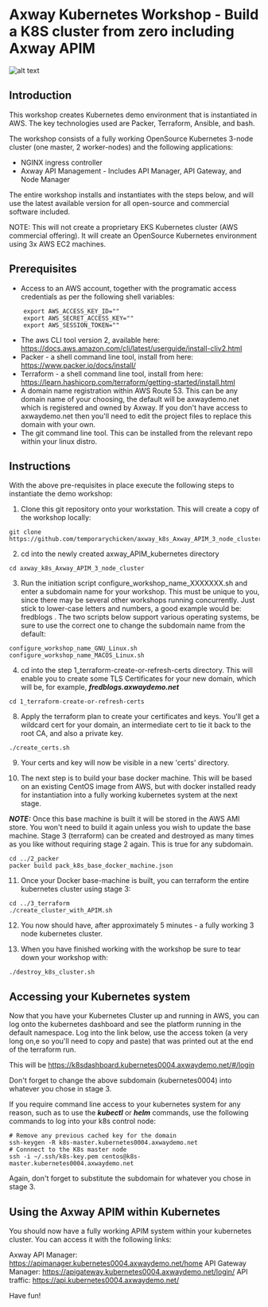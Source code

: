 # Axway Kubernetes Workshop - Build a K8S cluster from zero including Axway APIM
![alt text](https://www.axway.com/sites/default/files/2019-09/axway.png "Logo Title Text 1")

## Introduction

This workshop creates Kubernetes demo environment that is instantiated in AWS. The key technologies used are Packer, Terraform, Ansible, and bash.

The workshop consists of a fully working OpenSource Kubernetes 3-node cluster (one master, 2 worker-nodes) and the following applications:
* NGINX ingress controller
* Axway API Management - Includes API Manager, API Gateway, and Node Manager

The entire workshop installs and instantiates with the steps below, and will use the latest available version for all open-source and commercial software included.

NOTE: This will not create a proprietary EKS Kubernetes cluster (AWS commercial offering). It will create an OpenSource Kubernetes environment using 3x AWS EC2 machines.

## Prerequisites

* Access to an AWS account, together with the programatic access credentials as per the following shell variables:
```
    export AWS_ACCESS_KEY_ID=""
    export AWS_SECRET_ACCESS_KEY=""
    export AWS_SESSION_TOKEN=""
 ```
 
* The aws CLI tool version 2, available here:
           https://docs.aws.amazon.com/cli/latest/userguide/install-cliv2.html 
* Packer - a shell command line tool, install from here:
        https://www.packer.io/docs/install/
* Terraform - a shell command line tool, install from here:
        https://learn.hashicorp.com/terraform/getting-started/install.html
 * A domain name registration within AWS Route 53. This can be any domain name of your choosing, the default will be axwaydemo.net which is registered and owned by Axway.
If you don't have access to axwaydemo.net then you'll need to edit the project files to replace this domain with your own.
 * The git command line tool. This can be installed from the relevant repo within your linux distro.

## Instructions

With the above pre-requisites in place execute the following steps to instantiate the demo workshop:

1. Clone this git repository onto your workstation. This will create a copy of the workshop locally:

```
git clone https://github.com/temporarychicken/axway_k8s_Axway_APIM_3_node_cluster
```

2. cd into the newly created axway_APIM_kubernetes directory
```
cd axway_k8s_Axway_APIM_3_node_cluster
```

3. Run the initiation script configure_workshop_name_XXXXXXX.sh and enter a subdomain name for your workshop. This must be unique to you, since there may be several other workshops running concurrently. Just stick to lower-case letters and numbers, a good example would be: fredblogs . The two scripts below support various operating systems, be sure to use the correct one to change the subdomain name from the default:
```
configure_workshop_name_GNU_Linux.sh
configure_workshop_name_MACOS_Linux.sh

```

4. cd into the step 1_terraform-create-or-refresh-certs directory. This will enable you to create some TLS Certificates for your new domain, which will be, for example, ***fredblogs.axwaydemo.net***

```
cd 1_terraform-create-or-refresh-certs
```

8. Apply the terraform plan to create your certificates and keys. You'll get a wildcard cert for your domain, an intermediate cert to tie it back to the root CA, and also a private key.
```
./create_certs.sh
```
9. Your certs and key will now be visible in a new 'certs' directory.

10. The next step is to build your base docker machine. This will be based on an existing CentOS image from AWS, but with docker installed ready for instantiation into a fully working kubernetes system at the next stage.

***NOTE:*** Once this base machine is built it will be stored in the AWS AMI store. You won't need to build it again unless you wish to update the base machine. Stage 3 (terraform) can be created and destroyed as many times as you like without requiring stage 2 again. This is true for any subdomain.
```
cd ../2_packer
packer build pack_k8s_base_docker_machine.json
```
11. Once your  Docker base-machine is built, you can terraform the entire kubernetes cluster using stage 3:
```
cd ../3_terraform
./create_cluster_with_APIM.sh
```
12. You now should have, after approximately 5 minutes - a fully working 3 node kubernetes cluster.

13. When you have finished working with the workshop be sure to tear down your workshop with:
```
./destroy_k8s_cluster.sh
```
## Accessing your Kubernetes system

Now that you have your Kubernetes Cluster up and running in AWS, you can log onto the kubernetes dashboard and see the platform running in the default namespace. Log into the link below, use the access token (a very long on,e so you'll need to copy and paste) that was printed out at the end of the terraform run.

This will be https://k8sdashboard.kubernetes0004.axwaydemo.net/#/login

Don't forget to change the above subdomain (kubernetes0004) into whatever you chose in stage 3.

If you require command line access to your kubernetes system for any reason, such as to use the ***kubectl***  or ***helm*** commands, use the following commands to log into your k8s control node:

```
# Remove any previous cached key for the domain
ssh-keygen -R k8s-master.kubernetes0004.axwaydemo.net
# Connnect to the K8s master node
ssh -i ~/.ssh/k8s-key.pem centos@k8s-master.kubernetes0004.axwaydemo.net
```
Again, don't forget to substitute the subdomain for whatever you chose in stage 3.

## Using the Axway APIM within Kubernetes
You should now have a fully working APIM system within your kubernetes cluster. You can access it with the following links:

Axway API Manager:		https://apimanager.kubernetes0004.axwaydemo.net/home
API Gateway Manager:	https://apigateway.kubernetes0004.axwaydemo.net/login/
API traffic:			https://api.kubernetes0004.axwaydemo.net/

Have fun!